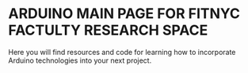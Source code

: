 # ARDUINO MAIN PAGE FOR FITNYC FACTULTY RESEARCH SPACE

Here you will find resources and code for learning how to incorporate Arduino technologies into your next project.

